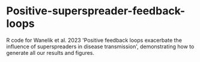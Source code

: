 # Positive-superspreader-feedback-loops
R code for Wanelik et al. 2023 'Positive feedback loops exacerbate the influence of superspreaders in disease transmission', demonstrating how to generate all our results and figures.
